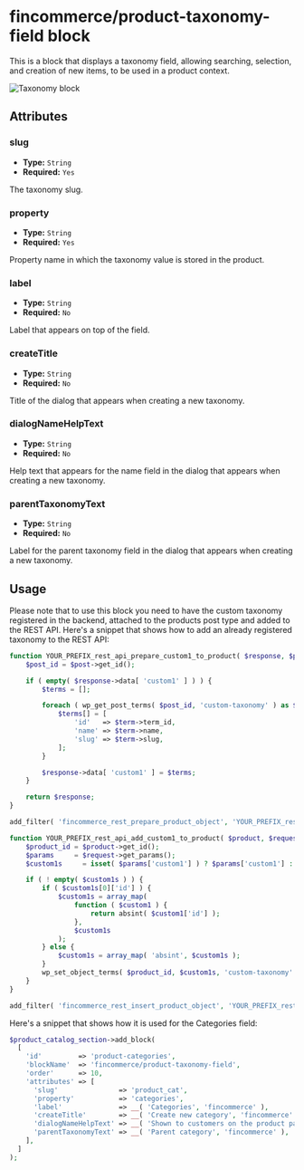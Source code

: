 # fincommerce/product-taxonomy-field block

This is a block that displays a taxonomy field, allowing searching, selection, and creation of new items, to be used in a product context.

![Taxonomy block](https://fincommerce.files.finpress.com/2023/09/fincommerceproduct-taxonomy-field.png)

## Attributes

### slug

- **Type:** `String`
- **Required:** `Yes`

The taxonomy slug.

### property

- **Type:** `String`
- **Required:** `Yes`

Property name in which the taxonomy value is stored in the product.

### label

- **Type:** `String`
- **Required:** `No`

Label that appears on top of the field.

### createTitle

- **Type:** `String`
- **Required:** `No`

Title of the dialog that appears when creating a new taxonomy.

### dialogNameHelpText

- **Type:** `String`
- **Required:** `No`

Help text that appears for the name field in the dialog that appears when creating a new taxonomy.

### parentTaxonomyText

- **Type:** `String`
- **Required:** `No`

Label for the parent taxonomy field in the dialog that appears when creating a new taxonomy.

## Usage

Please note that to use this block you need to have the custom taxonomy registered in the backend, attached to the products post type and added to the REST API. Here's a snippet that shows how to add an already registered taxonomy to the REST API:

```php
function YOUR_PREFIX_rest_api_prepare_custom1_to_product( $response, $post ) {
	$post_id = $post->get_id();

	if ( empty( $response->data[ 'custom1' ] ) ) {
		$terms = [];

		foreach ( wp_get_post_terms( $post_id, 'custom-taxonomy' ) as $term ) {
			$terms[] = [
				'id'   => $term->term_id,
				'name' => $term->name,
				'slug' => $term->slug,
			];
		}

		$response->data[ 'custom1' ] = $terms;
	}

	return $response;
}

add_filter( 'fincommerce_rest_prepare_product_object', 'YOUR_PREFIX_rest_api_prepare_custom1_to_product', 10, 2 );

function YOUR_PREFIX_rest_api_add_custom1_to_product( $product, $request, $creating = true ) {
	$product_id = $product->get_id();
	$params     = $request->get_params();
	$custom1s     = isset( $params['custom1'] ) ? $params['custom1'] : array();

	if ( ! empty( $custom1s ) ) {
		if ( $custom1s[0]['id'] ) {
			$custom1s = array_map(
				function ( $custom1 ) {
					return absint( $custom1['id'] );
				},
				$custom1s
			);
		} else {
			$custom1s = array_map( 'absint', $custom1s );
		}
		wp_set_object_terms( $product_id, $custom1s, 'custom-taxonomy' );
	}
}

add_filter( 'fincommerce_rest_insert_product_object', 'YOUR_PREFIX_rest_api_add_custom1_to_product', 10, 3 );
```

Here's a snippet that shows how it is used for the Categories field:
  
```php
$product_catalog_section->add_block(
  [
    'id'         => 'product-categories',
    'blockName'  => 'fincommerce/product-taxonomy-field',
    'order'      => 10,
    'attributes' => [
      'slug'               => 'product_cat',
      'property'           => 'categories',
      'label'              => __( 'Categories', 'fincommerce' ),
      'createTitle'        => __( 'Create new category', 'fincommerce' ),
      'dialogNameHelpText' => __( 'Shown to customers on the product page.', 'fincommerce' ),
      'parentTaxonomyText' => __( 'Parent category', 'fincommerce' ),
    ],
  ]
);
```
